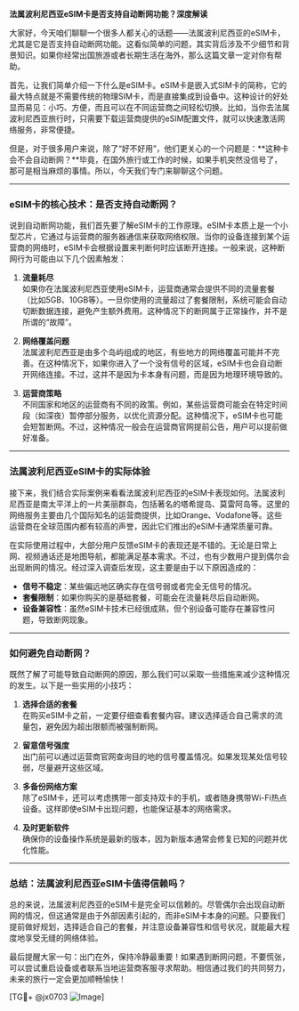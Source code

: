 **法属波利尼西亚eSIM卡是否支持自动断网功能？深度解读**

大家好，今天咱们聊聊一个很多人都关心的话题——法属波利尼西亚的eSIM卡，尤其是它是否支持自动断网功能。这看似简单的问题，其实背后涉及不少细节和背景知识。如果你经常出国旅游或者长期生活在海外，那么这篇文章一定对你有帮助。

首先，让我们简单介绍一下什么是eSIM卡。eSIM卡是嵌入式SIM卡的简称，它的最大特点就是不需要传统的物理SIM卡，而是直接集成到设备中。这种设计的好处显而易见：小巧、方便，而且可以在不同运营商之间轻松切换。比如，当你去法属波利尼西亚旅行时，只需要下载运营商提供的eSIM配置文件，就可以快速激活网络服务，非常便捷。

但是，对于很多用户来说，除了“好不好用”，他们更关心的一个问题是：**这种卡会不会自动断网？**毕竟，在国外旅行或工作的时候，如果手机突然没信号了，那可是相当麻烦的事情。所以，今天我们专门来聊聊这个问题。

---

### eSIM卡的核心技术：是否支持自动断网？

说到自动断网功能，我们首先要了解eSIM卡的工作原理。eSIM卡本质上是一个小型芯片，它通过与运营商的服务器通信来获取网络权限。当你的设备连接到某个运营商的网络时，eSIM卡会根据设置来判断何时应该断开连接。一般来说，这种断网行为可能由以下几个因素触发：

1. **流量耗尽**  
   如果你在法属波利尼西亚使用eSIM卡，运营商通常会提供不同的流量套餐（比如5GB、10GB等）。一旦你使用的流量超过了套餐限制，系统可能会自动切断数据连接，避免产生额外费用。这种情况下的断网属于正常操作，并不是所谓的“故障”。

2. **网络覆盖问题**  
   法属波利尼西亚是由多个岛屿组成的地区，有些地方的网络覆盖可能并不完善。在这种情况下，如果你进入了一个没有信号的区域，eSIM卡也会自动断开网络连接。不过，这并不是因为卡本身有问题，而是因为地理环境导致的。

3. **运营商策略**  
   不同国家和地区的运营商有不同的政策。例如，某些运营商可能会在特定时间段（如深夜）暂停部分服务，以优化资源分配。这种情况下，eSIM卡也可能会短暂断网。不过，这种情况一般会在运营商官网提前公告，用户可以提前做好准备。

---

### 法属波利尼西亚eSIM卡的实际体验

接下来，我们结合实际案例来看看法属波利尼西亚的eSIM卡表现如何。法属波利尼西亚是南太平洋上的一片美丽群岛，包括著名的塔希提岛、莫雷阿岛等。这里的网络服务主要由几个国际知名的运营商提供，比如Orange、Vodafone等。这些运营商在全球范围内都有较高的声誉，因此它们推出的eSIM卡通常质量可靠。

在实际使用过程中，大部分用户反馈eSIM卡的表现还是不错的。无论是日常上网、视频通话还是地图导航，都能满足基本需求。不过，也有少数用户提到偶尔会出现断网的情况。经过深入调查后发现，这主要是由于以下原因造成的：

- **信号不稳定**：某些偏远地区确实存在信号弱或者完全无信号的情况。
- **套餐限制**：如果你购买的是基础套餐，可能会在流量耗尽后自动断网。
- **设备兼容性**：虽然eSIM卡技术已经很成熟，但个别设备可能存在兼容性问题，导致断网现象。

---

### 如何避免自动断网？

既然了解了可能导致自动断网的原因，那么我们可以采取一些措施来减少这种情况的发生。以下是一些实用的小技巧：

1. **选择合适的套餐**  
   在购买eSIM卡之前，一定要仔细查看套餐内容。建议选择适合自己需求的流量包，避免因为超出限额而被强制断网。

2. **留意信号强度**  
   出门前可以通过运营商官网查询目的地的信号覆盖情况。如果发现某处信号较弱，尽量避开这些区域。

3. **多备份网络方案**  
   除了eSIM卡，还可以考虑携带一部支持双卡的手机，或者随身携带Wi-Fi热点设备。这样即使eSIM卡出现问题，也能保证基本的网络需求。

4. **及时更新软件**  
   确保你的设备操作系统是最新的版本，因为新版本通常会修复已知的问题并优化性能。

---

### 总结：法属波利尼西亚eSIM卡值得信赖吗？

总的来说，法属波利尼西亚的eSIM卡是完全可以信赖的。尽管偶尔会出现自动断网的情况，但这通常是由于外部因素引起的，而非eSIM卡本身的问题。只要我们提前做好规划，选择适合自己的套餐，并注意设备兼容性和信号状况，就能最大程度地享受无缝的网络体验。

最后提醒大家一句：出门在外，保持冷静最重要！如果遇到断网问题，不要慌张，可以尝试重启设备或者联系当地运营商客服寻求帮助。相信通过我们的共同努力，未来的旅行一定会更加顺畅愉快！

[TG💪+ @jx0703 ![Image](https://github.com/user-attachments/assets/dbca1d08-cadb-493c-b0ec-ad6f7a83f270)]